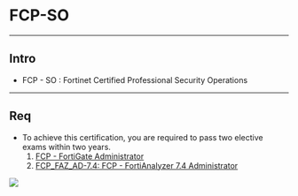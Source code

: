 # FCP-SO

---

## Intro
* FCP - SO : Fortinet Certified Professional
Security Operations

---

## Req
* To achieve this certification, you are required to pass two elective exams within two years.
  1. [FCP - FortiGate Administrator](https://wsr.pearsonvue.com/testtaker/registration/SelectExamOptionsPage/FORTINET?conversationId=101177)
  2. [FCP_FAZ_AD-7.4: FCP - FortiAnalyzer 7.4 Administrator](https://wsr.pearsonvue.com/testtaker/registration/SelectExamOptionsPage/FORTINET?conversationId=101177)
<img src="https://i.imgur.com/yXgtKqg.png">

